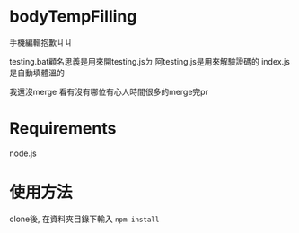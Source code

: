 # bodyTempFilling

手機編輯抱歉ㄐㄐ

testing.bat顧名思義是用來開testing.jsㄉ
阿testing.js是用來解驗證碼的
index.js是自動填體溫的

我還沒merge 看有沒有哪位有心人時間很多的merge完pr

# Requirements 
node.js

# 使用方法

clone後, 在資料夾目錄下輸入
`npm install`
